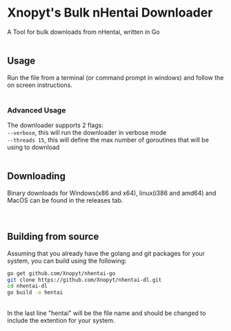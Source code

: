 # Xnopyt's Bulk nHentai Downloader
A Tool for bulk downloads from nHentai, written in Go
<br />
<br />
## Usage
Run the file from a terminal (or command prompt in windows) and follow the on screen instructions.
<br />
<br />
### Advanced Usage
The downloader supports 2 flags: <br />
`--verbose`, this will run the downloader in verbose mode <br />
`--threads 15`, this will define the max number of goroutines that will be using to download
<br />
<br />
## Downloading
Binary downloads for Windows(x86 and x64), linux(i386 and amd64) and MacOS can be found in the releases tab.<br />
<br /> 
<br />
## Building from source
Assuming that you already have the golang and git packages for your system, you can build using the following:<br />
```bash
go get github.com/Xnopyt/nhentai-go
git clone https://github.com/Xnopyt/nhentai-dl.git
cd nhentai-dl
go build -o hentai
```
<br />
In the last line "hentai" will be the file name and should be changed to include the extention for your system.